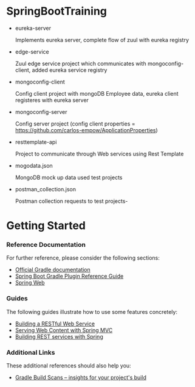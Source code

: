 # SpringBootTraining

* eureka-server

  Implements eureka server, complete flow of zuul with eureka registry

* edge-service

  Zuul edge service project which communicates with mongoconfig-client, added eureka service registry

* mongoconfig-client

  Config client project with mongoDB Employee data, eureka client registeres with eureka server

* mongoconfig-server

  Config server project (config client properties = https://github.com/carlos-empow/ApplicationProperties)

* resttemplate-api

  Project to communicate through Web services using Rest Template

* mogodata.json

  MongoDB mock up data used test projects

* postman_collection.json

  Postman collection requests to test projects-



# Getting Started

### Reference Documentation
For further reference, please consider the following sections:

* [Official Gradle documentation](https://docs.gradle.org)
* [Spring Boot Gradle Plugin Reference Guide](https://docs.spring.io/spring-boot/docs/2.2.7.RELEASE/gradle-plugin/reference/html/)
* [Spring Web](https://docs.spring.io/spring-boot/docs/2.2.7.RELEASE/reference/htmlsingle/#boot-features-developing-web-applications)

### Guides
The following guides illustrate how to use some features concretely:

* [Building a RESTful Web Service](https://spring.io/guides/gs/rest-service/)
* [Serving Web Content with Spring MVC](https://spring.io/guides/gs/serving-web-content/)
* [Building REST services with Spring](https://spring.io/guides/tutorials/bookmarks/)

### Additional Links
These additional references should also help you:

* [Gradle Build Scans – insights for your project's build](https://scans.gradle.com#gradle)
